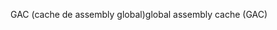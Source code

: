 <span data-ttu-id="ced36-101">GAC (cache de assembly global)</span><span class="sxs-lookup"><span data-stu-id="ced36-101">global assembly cache (GAC)</span></span>